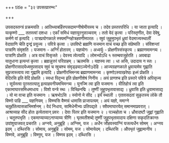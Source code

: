+++
title = "३२ उपसत्प्रारम्भः"

+++

उपसदस्तन्त्रं प्रक्रमयति । आतिथ्याबर्हिरुपसदामग्नीषोमीयस्य च । तदेव प्रस्तरपरिधि । या जाता इत्यादि । यत्कृष्णो ___ ततस्त्वां दशधा । एकाँ समिधं यज्ञायुरनुसञ्चराम् । ततो वेदं कृत्वा । परिस्तृणीत, देवा देवेषु, कर्मणे वां इत्यादि । पात्रप्रयोगकाले स्फ्यमग्निहोत्रहवणीमपरतः । स्रुवं जुहूमुपभृतं ध्रुवां वेदमाज्यस्थालीं वेदाग्राणि चेति द्वन्द्वं प्रयुज्य । पवित्रे कृत्वा । उपविष्टे ब्रह्मणि यजमान वाचं यच्छ इति संप्रेष्यति । संविशन्तां पात्राणि संमृशति । यजमानः - अग्निँ होतारम् । यज्ञयोगः । अध्वर्युः - प्रोक्षणीस्संस्कृत्य । ब्रह्माणमामन्त्र्य । पात्राणि प्रोक्षति । अत्र वाचं विसृजते । देवस्य त्वेत्यादि । लोमभ्योऽधि १ स्तम्बयजुर्हरति । अवबाढा यातुधाना इत्यन्तं कृत्वा । ब्रह्मन्नुत्तरं परिग्राहम् । ऋतमसि । यज्ञस्य त्वा । धा असि, उदादाय न स्तः । प्रोक्षणीरासादयेध्ममुपसादय स्रुवं च स्रुचश्च संमृड्ढ्याऽज्येनो३देहि । आज्यग्रहणकाले ध्रुवायामेव गृह्णाति सुप्रजास्त्वाय त्वा गृह्णामि इत्यादि । प्रोक्षणीरभिमन्त्र्य ब्रह्माणमामन्त्र्य । कृष्णोऽस्याखरेष्ठः इध्मं प्रोक्षति । वेदिरसि इति वेदिं प्रोक्षति । स्वधा पितृभ्य इति प्रोक्षणीशेषं निनीय । अयं प्राणश्च इति प्रस्तरे पवित्रे अपिसृज्य । सूर्यस्त्वा पुरस्तात्पातु इत्याहवनीयमभिमन्त्र्य । युनज्मि त्वा इति यजमानः । वीतिहोत्रं त्वा इति एकामाघारसमिधमाधाय । विशो यन्त्रे स्थः । विच्छिनद्मि । तूष्णीं जुहूपभृतावासाद्य । ध्रुवासि इति ध्रुवामासाद्य । यो मा वाचा इति यजमानः । ऋषभोऽसि । स्योनो मे सीद । इयँ स्थाली । एतावसदतां सुकृतस्य लोके तौ विष्णो पाहि ___ यज्ञनियम् । विष्ण्वसि वैष्णवं धामासि प्राजापत्यम् । अयं यज्ञो, ममाग्ने चतुर्होतेत्यासन्नाभिमर्शनम् । वेदं निधाय, सामिधेनीभ्यः प्रतिपद्यते । स्रौवमाघारयेत् समानमाप्रवरात् । आश्राव्याह सीद होतः इत्येतावान् प्रवरः । देवाः पितर इति यजमानः २ । पञ्चहोता च । ध्रौवादष्टौ जुह्वां गृह्णाति । चतुरुपभृति । एकमाप्याय्याऽनाप्याय्य त्रीणि । घृतवतीशब्दे तूष्णीं जुहूपभृतावादाय दक्षिणा सकृदतिक्रान्तः उपांशुयाजवत् प्रचरति । अग्नये, अनुब्रूहि । अग्निम्, यज । अर्धेन जौहवस्याग्निं यजत्यर्धेन सोमम् । अग्नय इदम् । दब्धिरसि । सोमाय, अनुब्रूहि । सोमम्, यज । सोमायेदम् । दब्धिरसि । औपभृतं जुह्वामानीय । विष्णवे, अनुब्रूहि । विष्णुम्, यज । विष्णव इदम् । दब्धिरसि ।
